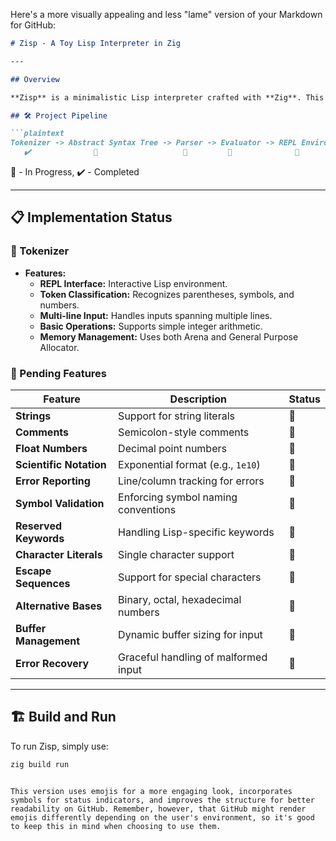 Here's a more visually appealing and less "lame" version of your Markdown for GitHub:

```markdown
# Zisp - A Toy Lisp Interpreter in Zig

---

## Overview

**Zisp** is a minimalistic Lisp interpreter crafted with **Zig**. This project doubles as an educational journey into both the Zig language and the art of interpreter design.

## 🛠️ Project Pipeline

```plaintext
Tokenizer -> Abstract Syntax Tree -> Parser -> Evaluator -> REPL Environment
   ✔️              🔄                   🔄         🔄              🔄
```

🔄 - In Progress, ✔️ - Completed

---

## 📋 Implementation Status

### 🚀 Tokenizer

- **Features:**
  - **REPL Interface:** Interactive Lisp environment.
  - **Token Classification:** Recognizes parentheses, symbols, and numbers.
  - **Multi-line Input:** Handles inputs spanning multiple lines.
  - **Basic Operations:** Supports simple integer arithmetic.
  - **Memory Management:** Uses both Arena and General Purpose Allocator.

### 🚧 Pending Features

| Feature                | Description                         | Status  |
|------------------------|-------------------------------------|---------|
| **Strings**            | Support for string literals         | 🔄      |
| **Comments**           | Semicolon-style comments            | 🔄      |
| **Float Numbers**      | Decimal point numbers               | 🔄      |
| **Scientific Notation**| Exponential format (e.g., `1e10`)   | 🔄      |
| **Error Reporting**    | Line/column tracking for errors     | 🔄      |
| **Symbol Validation**  | Enforcing symbol naming conventions | 🔄      |
| **Reserved Keywords**  | Handling Lisp-specific keywords     | 🔄      |
| **Character Literals** | Single character support            | 🔄      |
| **Escape Sequences**   | Support for special characters      | 🔄      |
| **Alternative Bases**  | Binary, octal, hexadecimal numbers  | 🔄      |
| **Buffer Management**  | Dynamic buffer sizing for input     | 🔄      |
| **Error Recovery**     | Graceful handling of malformed input| 🔄      |

---

## 🏗️ Build and Run

To run Zisp, simply use:

```bash
zig build run
```

```

This version uses emojis for a more engaging look, incorporates symbols for status indicators, and improves the structure for better readability on GitHub. Remember, however, that GitHub might render emojis differently depending on the user's environment, so it's good to keep this in mind when choosing to use them.